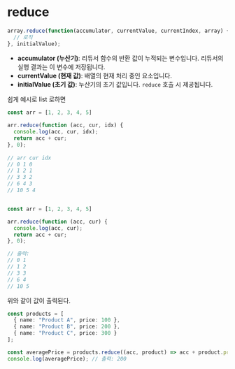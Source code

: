 # reduce

```typescript
array.reduce(function(accumulator, currentValue, currentIndex, array) {
  // 로직
}, initialValue);

```

* **accumulator (누산기)**: 리듀서 함수의 반환 값이 누적되는 변수입니다. 리듀서의 실행 결과는 이 변수에 저장됩니다.
* **currentValue (현재 값)**: 배열의 현재 처리 중인 요소입니다.
* **initialValue (초기 값)**: 누산기의 초기 값입니다. `reduce` 호출 시 제공됩니다.

쉽게 예시로 list 로하면&#x20;

```javascript
const arr = [1, 2, 3, 4, 5]
  
arr.reduce(function (acc, cur, idx) {
  console.log(acc, cur, idx);
  return acc + cur;
}, 0);
 
// arr cur idx
// 0 1 0
// 1 2 1
// 3 3 2
// 6 4 3
// 10 5 4


const arr = [1, 2, 3, 4, 5]

arr.reduce(function (acc, cur) {
  console.log(acc, cur);
  return acc + cur;
}, 0);

// 출력:
// 0 1
// 1 2
// 3 3
// 6 4
// 10 5

```

위와 같이 값이 출력된다.

```typescript
const products = [
  { name: "Product A", price: 100 },
  { name: "Product B", price: 200 },
  { name: "Product C", price: 300 }
];

const averagePrice = products.reduce((acc, product) => acc + product.price, 0) / products.length;
console.log(averagePrice); // 출력: 200

```


